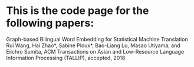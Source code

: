 # This is the code page for the following papers:

Graph-based Bilingual Word Embedding for Statistical Machine Translation
Rui Wang, Hai Zhao*, Sabine Ploux*, Bao-Liang Lu, Masao Utiyama, and Eiichro Sumita,
ACM Transactions on Asian and Low-Resource Language Information Processing (TALLIP), accepted, 2018
